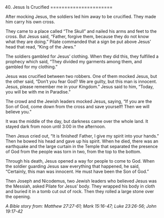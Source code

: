 40. Jesus Is Crucified
======================

After mocking Jesus, the soldiers led him away to be crucified. They
made him carry his own cross.

They came to a place called “The Skull” and nailed his arms and feet to
the cross. But Jesus said, “Father, forgive them, because they do not
know what they are doing.” Pilate commanded that a sign be put above
Jesus’ head that read, “King of the Jews.”

The soldiers gambled for Jesus’ clothing. When they did this, they
fulfilled a prophecy which said, “They divided my garments among them,
and gambled for my clothing.”

Jesus was crucified between two robbers. One of them mocked Jesus, but
the other said, “Don’t you fear God? We are guilty, but this man is
innocent. Jesus, please remember me in your Kingdom.” Jesus said to him,
“Today, you will be with me in Paradise.”

The crowd and the Jewish leaders mocked Jesus, saying, “If you are the
Son of God, come down from the cross and save yourself! Then we will
believe you.”

It was the middle of the day, but darkness came over the whole land. It
stayed dark from noon until 3:00 in the afternoon.

Then Jesus cried out, “It is finished! Father, I give my spirit into
your hands.” Then he bowed his head and gave up his spirit. When he
died, there was an earthquake and the large curtain in the Temple that
separated the presence of God from the people was torn in two, from the
top to the bottom.

Through his death, Jesus opened a way for people to come to God. When
the soldier guarding Jesus saw everything that happened, he said,
“Certainly, this man was innocent. He must have been the Son of God.”

Then Joseph and Nicodemus, two Jewish leaders who believed Jesus was the
Messiah, asked Pilate for Jesus’ body. They wrapped his body in cloth
and buried it in a tomb cut out of rock. Then they rolled a large stone
over the opening.

*A Bible story from: Matthew 27:27-61; Mark 15:16-47; Luke 23:26-56;
John 19:17-42*
